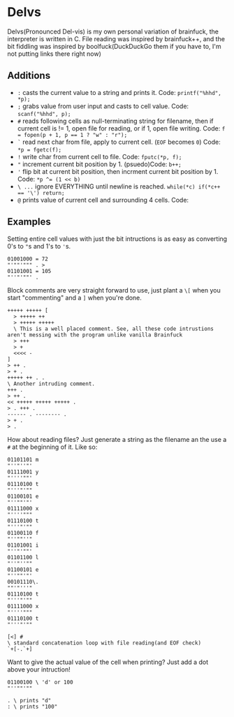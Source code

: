 Delvs
=====

Delvs(Pronounced Del-vis) is my own personal variation of brainfuck, the interpreter is written in C.
File reading was inspired by brainfuck++, and the bit fiddling was inspired by boolfuck(DuckDuckGo them if you have to, I'm not putting links there right now)

Additions
---------
- `:` casts the current value to a string and prints it. Code: `printf("%hhd", *p);`
- `;` grabs value from user input and casts to cell value. Code: `scanf("%hhd", p);`
- `#` reads following cells as null-terminating string for filename, then if current cell is != 1, open file for reading, or if 1, open file writing. Code: `f = fopen(p + 1, p == 1 ? "w" : "r");`
- `` ` `` read next char from file, apply to current cell. (`EOF` becomes `0`) Code: `*p = fgetc(f);`
- `!` write char from current cell to file. Code: `fputc(*p, f);`
- `"` increment current bit position by 1. (psuedo)Code: `b++;`
- `'` flip bit at current bit position, then incrment current bit position by 1. Code: `*p ^= (1 << b)`
- `\ ...` ignore EVERYTHING until newline is reached. `while(*c) if(*c++ == '\') return;`
- `@` prints value of current cell and surrounding 4 cells. Code:

Examples
--------
Setting entire cell values with just the bit intructions is as easy as converting 0's to `"`s and 1's to `'`s.

    01001000 = 72
    "'""'""" . >
    01101001 = 105
    "''"'""' .

Block comments are very straight forward to use, just plant a `\[` when you start "commenting" and a `]` when you're done.

    +++++ +++++ [
      > +++++ ++
      > +++++ +++++
      \ This is a well placed comment. See, all these code intrustions aren't messing with the program unlike vanilla Brainfuck
      > +++
      > +
      <<<< -
    ]
    > ++ .
    > + .
    +++++ ++ . .
    \ Another intruding comment.
    +++ .
    > ++ .
    << +++++ +++++ +++++ .
    > . +++ .
    ------ . -------- .
    > + .
    > .

How about reading files? Just generate a string as the filename an the use a `#` at the beginning of it. Like so:

    01101101 m
    "''"''"'
    01111001 y
    "''''""'
    01110100 t
    "'''"'""
    01100101 e
    "''""'"'
    01111000 x
    "''''"""
    01110100 t
    "'''"'""
    01100110 f
    "''""''"
    01101001 i
    "''"'""'
    01101100 l
    "''"''""
    01100101 e
    "''""'"'
    00101110\.
    ""'"'''"
    01110100 t
    "'''"'""
    01111000 x
    "''''"""
    01110100 t
    "'''"'""

    [<] #
    \ standard concatenation loop with file reading(and EOF check)
    `+[-.`+]

Want to give the actual value of the cell when printing? Just add a dot above your intruction!

    01100100 \ 'd' or 100
    "''""'""

    . \ prints "d"
    : \ prints "100"
